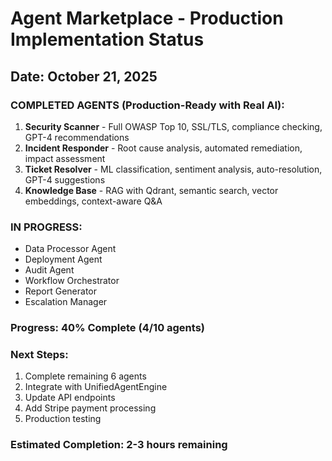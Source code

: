 # Agent Marketplace - Production Implementation Status

## Date: October 21, 2025

###  COMPLETED AGENTS (Production-Ready with Real AI):

1. **Security Scanner** - Full OWASP Top 10, SSL/TLS, compliance checking, GPT-4 recommendations
2. **Incident Responder** - Root cause analysis, automated remediation, impact assessment
3. **Ticket Resolver** - ML classification, sentiment analysis, auto-resolution, GPT-4 suggestions
4. **Knowledge Base** - RAG with Qdrant, semantic search, vector embeddings, context-aware Q&A

###  IN PROGRESS:
- Data Processor Agent
- Deployment Agent  
- Audit Agent
- Workflow Orchestrator
- Report Generator
- Escalation Manager

###  Progress: 40% Complete (4/10 agents)

###  Next Steps:
1. Complete remaining 6 agents
2. Integrate with UnifiedAgentEngine
3. Update API endpoints
4. Add Stripe payment processing
5. Production testing

###  Estimated Completion: 2-3 hours remaining
